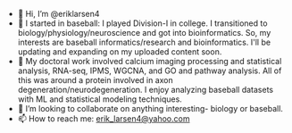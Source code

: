 - 👋 Hi, I’m @eriklarsen4
- 👀 I started in baseball: I played Division-I in college. I transitioned to biology/physiology/neuroscience and got into bioinformatics. So, my interests are baseball informatics/research and bioinformatics. I'll be updating and expanding on my uploaded content soon.
- 🌱 My doctoral work involved calcium imaging processing and statistical analysis, RNA-seq, IPMS, WGCNA, and GO and pathway analysis. All of this was around a protein involved in axon degeneration/neurodegeneration. I enjoy analyzing baseball datasets with ML and statistical modeling techniques.
- 💞️ I’m looking to collaborate on anything interesting- biology or baseball.
- 📫 How to reach me: erik_larsen4@yahoo.com

<!---
eriklarsen4/eriklarsen4 is a ✨ special ✨ repository because its `README.md` (this file) appears on your GitHub profile.
You can click the Preview link to take a look at your changes.
--->
